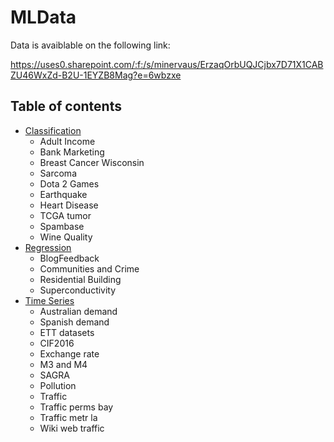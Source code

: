 # MLData

Data is avaiblable on the following link:

https://uses0.sharepoint.com/:f:/s/minervaus/ErzaqOrbUQJCjbx7D71X1CABZU46WxZd-B2U-1EYZB8Mag?e=6wbzxe

## Table of contents

- [Classification](./classification/README.md)
  - Adult Income
  - Bank Marketing
  - Breast Cancer Wisconsin
  - Sarcoma
  - Dota 2 Games
  - Earthquake
  - Heart Disease
  - TCGA tumor
  - Spambase
  - Wine Quality
- [Regression](./regression/README.md)
  - BlogFeedback
  - Communities and Crime
  - Residential Building
  - Superconductivity
- [Time Series](./timeseries/README.md)
  - Australian demand
  - Spanish demand
  - ETT datasets
  - CIF2016
  - Exchange rate
  - M3 and M4
  - SAGRA
  - Pollution
  - Traffic
  - Traffic perms bay
  - Traffic metr la
  - Wiki web traffic
